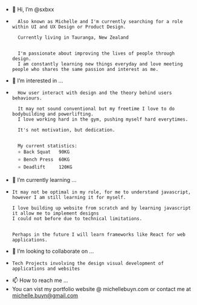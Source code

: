- 👋 Hi, I’m @sxbxx
- 
        Also known as Michelle and I'm currently searching for a role within UI and UX Design or Product Design.

        Currently living in Tauranga, New Zealand


        I'm passionate about improving the lives of people through design.
        I am constantly learning new things everyday and love meeting people who shares the same passion and interest as me.




- 👀 I’m interested in ...
- 
        How user interact with design and the theory behind users behaviours.

        It may not sound conventional but my freetime I love to do bodybuilding and powerlifting.
        I love working hard in the gym, pushing myself hard everytimes.

        It's not motivation, but dedication.


        My current statistics:
        ⭐️ Back Squat   90KG
        ⭐️ Bench Press  60KG
        ⭐ Deadlift     120KG



- 🌱 I’m currently learning ...
- 
      It may not be optimal in my role, for me to understand javascript,
      however I am still learning it for myself.
      
      I love building up website from scratch and by learning javascript it allow me to implement designs
      I could not before due to technical limitations.
      
      
      Perhaps in the future I will learn frameworks like React for web applications.
      
      


- 💞️ I’m looking to collaborate on ...
- 
      Tech Projects involving the design visual development of applications and websites
      


- 📫 How to reach me ...
- 
    You can vist my portfolio website @ michellebuyn.com
    or contact me at michelle.buyn@gmail.com

<!---
sxbxx/sxbxx is a ✨ special ✨ repository because its `README.md` (this file) appears on your GitHub profile.
You can click the Preview link to take a look at your changes.
--->
